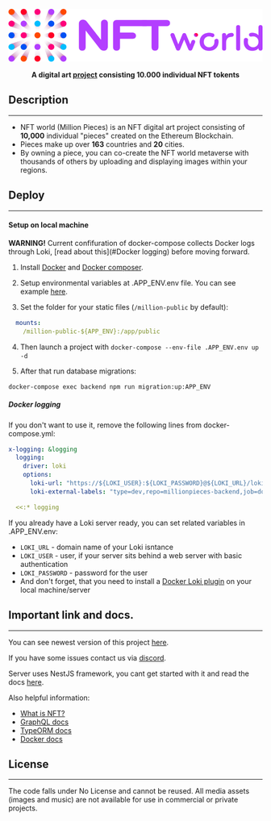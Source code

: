 <p align="center">
  <img src="./public/files/logo.svg" />
</p>

<p align="center">
  <strong>
    A digital art <a href="https://millionpieces.io/">project</a> consisting 10.000 individual NFT tokents
  </strong>
</p>

## Description

---

- NFT world (Million Pieces) is an NFT digital art project consisting of **10,000** individual "pieces" created on the Ethereum Blockchain. 
- Pieces make up over **163** countries and **20** cities.
- By owning a piece, you can co-create the NFT world metaverse with thousands of others by uploading and displaying images within your regions.

## Deploy

---

#### Setup on local machine

**WARNING!** Current confifuration of docker-compose collects Docker logs through Loki, [read about this](#Docker logging) before moving forward.

1. Install [Docker](https://docs.docker.com/engine/install/) and [Docker composer](https://docs.docker.com/compose/install/).

2. Setup environmental variables at .APP_ENV.env file.
You can see example [here](https://github.com/million-pieces/millionpieces-backend/blob/development/.example.env).

3. Set the folder for your static files (`/million-public` by default):

```yaml
  mounts:
    /million-public-${APP_ENV}:/app/public
```

4. Then launch a project with `docker-compose --env-file .APP_ENV.env up -d`

5. After that run database migrations:

```shell
docker-compose exec backend npm run migration:up:APP_ENV
```

##### Docker logging

If you don't want to use it, remove the following lines from docker-compose.yml:

```yml
x-logging: &logging
  logging:
    driver: loki
    options:
      loki-url: "https://${LOKI_USER}:${LOKI_PASSWORD}@${LOKI_URL}/loki/api/v1/push"
      loki-external-labels: "type=dev,repo=millionpieces-backend,job=docker,container_name={{.Name}}"
```

```yml
  <<:* logging
```

If you already have a Loki server ready, you can set related variables in .APP_ENV.env:

- `LOKI_URL` - domain name of your Loki isntance
- `LOKI_USER` - user, if your server sits behind a web server with basic authentication
- `LOKI_PASSWORD` - password for the user
- And don't forget, that you need to install a [Docker Loki plugin](https://docs.docker.com/engine/install/) on your local machine/server


## Important link and docs.

---

You can see newest version of this project [here](https://millionpieces.io/).

If you have some issues contact us via [discord](https://discord.com/invite/ZyXmhH9AwF).

Server uses NestJS framework, you cant get started with it and read the docs [here](https://docs.nestjs.com/).

Also helpful information:
- [What is NFT?](https://en.wikipedia.org/wiki/Non-fungible_token)
- [GraphQL docs](https://graphql.org/learn/)
- [TypeORM docs](https://typeorm.io/)
- [Docker docs](https://docs.docker.com/)

## License

---

The code falls under No License and cannot be reused.
All media assets (images and music) are not available for use in commercial or private projects.
